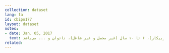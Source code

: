 ```yaml
---
collection: dataset
lang: fa
id: cbipo177
layout: dataset
notes: 
- date: Jan. 05, 2017
  text: ساير شامل افراد آماده كنكور (غيرشاغل وغيربيكار)، ۶ تا ۱۰ سال (غير محصل و غير شاغل)، ناتوان و ... می‌باشد.
related:
---
```

